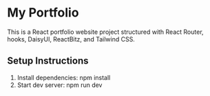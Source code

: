 ﻿# My Portfolio

This is a React portfolio website project structured with React Router, hooks, DaisyUI, ReactBitz, and Tailwind CSS.

## Setup Instructions

1. Install dependencies: npm install
2. Start dev server: npm run dev

